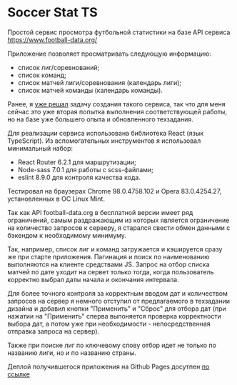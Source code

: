 # Soccer Stat TS

Простой сервис просмотра футбольной статистики на базе API сервиса https://www.football-data.org/

Приложение позволяет просматривать следующую информацию:
- список лиг/соревнований;
- список команд;
- список матчей лиги/соревнования (календарь лиги);
- список матчей команды (календарь команды).

Ранее, я [уже решал](https://github.com/SergeyLebidko/soccer_stat/) задачу создания такого сервиса, так что для меня сейчас это 
уже вторая попытка выполнения соответствующей работы, но на базе уже большего опыта и 
обновленного техзадания.

Для реализации сервиса использована библиотека React (язык TypeScript).
Из вспомогательных инструментов я использовал минимальный набор: 
- React Router 6.2.1 для маршрутизации; 
- Node-sass 7.0.1 для работы с scss-файлами;
- eslint 8.9.0 для контроля качества кода.

Тестировал на браузерах Chrome 98.0.4758.102 и Opera 83.0.4254.27, установленных в ОС Linux Mint.

Так как API football-data.org в бесплатной версии имеет ряд ограничений, самым раздражающим из которых
является ограничение на количество запросов к серверу, я старался свести обмен данными с бэкендом к
необходимому минимуму.

Так, например, список лиг и команд загружается и кэшируется сразу же при старте приложения.
Пагинация и поиск по наименованию выполняются на клиенте средствами JS. Запрос на отбор
списка матчей по дате уходит на сервет только тогда, когда пользователь корректно выбрал
даты начала и окончания интервала.

Для более точного контроля за корректным вводом дат и количеством запросов на сервер я немного
отступил от предлагаемого в техзадании дизайна и добавил кнопки "Применить" и "Сброс" для
отбора дат (при нажатии на "Применить" сперва выпоняется проверка корректности выбора дат, а 
потом уже при необходимости - непосредственная отправка запроса на сервер).

Также при поиске лиг по ключевому слову отбор идет не только по названию лиги, но и по названию страны.

Деплой получившегося приложения на Github Pages досутпен [по ссылке](https://hproger.ru/soccer_stat_ts/)



